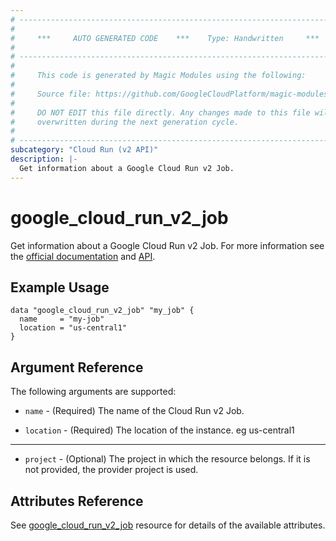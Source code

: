 ```yaml
---
# ----------------------------------------------------------------------------
#
#     ***     AUTO GENERATED CODE    ***    Type: Handwritten     ***
#
# ----------------------------------------------------------------------------
#
#     This code is generated by Magic Modules using the following:
#
#     Source file: https://github.com/GoogleCloudPlatform/magic-modules/tree/main/mmv1/third_party/terraform/website/docs/d/cloud_run_v2_job.html.markdown
#
#     DO NOT EDIT this file directly. Any changes made to this file will be
#     overwritten during the next generation cycle.
#
# ----------------------------------------------------------------------------
subcategory: "Cloud Run (v2 API)"
description: |-
  Get information about a Google Cloud Run v2 Job.
---
```


# google_cloud_run_v2_job

Get information about a Google Cloud Run v2 Job. For more information see
the [official documentation](https://cloud.google.com/run/docs/)
and [API](https://cloud.google.com/run/docs/apis).

## Example Usage

```hcl
data "google_cloud_run_v2_job" "my_job" {
  name     = "my-job"
  location = "us-central1"
}
```

## Argument Reference

The following arguments are supported:

* `name` - (Required) The name of the Cloud Run v2 Job.

* `location` - (Required) The location of the instance. eg us-central1

- - -

* `project` - (Optional) The project in which the resource belongs. If it
    is not provided, the provider project is used.

## Attributes Reference

See [google_cloud_run_v2_job](https://registry.terraform.io/providers/hashicorp/google/latest/docs/resources/cloud_run_v2_job#argument-reference) resource for details of the available attributes.
